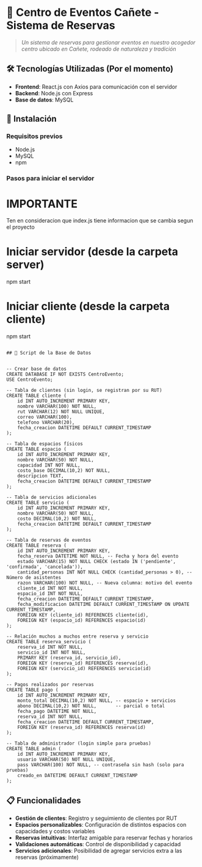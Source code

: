 # 🏡 Centro de Eventos Cañete - Sistema de Reservas

> *Un sistema de reservas para gestionar eventos en nuestro acogedor centro ubicado en Cañete, rodeado de naturaleza y tradición*

## 🛠️ Tecnologías Utilizadas (Por el momento)

- **Frontend**: React.js con Axios para comunicación con el servidor
- **Backend**: Node.js con Express 
- **Base de datos**: MySQL

## 🚀 Instalación

### Requisitos previos
- Node.js
- MySQL
- npm

### Pasos para iniciar el servidor
# IMPORTANTE
Ten en consideracion que index.js tiene informacion que se cambia segun el proyecto

# Iniciar servidor (desde la carpeta server)
npm start

# Iniciar cliente (desde la carpeta cliente)
npm start
```

## 💾 Script de la Base de Datos


-- Crear base de datos
CREATE DATABASE IF NOT EXISTS CentroEvento;
USE CentroEvento;

-- Tabla de clientes (sin login, se registran por su RUT)
CREATE TABLE cliente (
    id INT AUTO_INCREMENT PRIMARY KEY,
    nombre VARCHAR(100) NOT NULL,
    rut VARCHAR(12) NOT NULL UNIQUE,
    correo VARCHAR(100),
    telefono VARCHAR(20),
    fecha_creacion DATETIME DEFAULT CURRENT_TIMESTAMP
);

-- Tabla de espacios físicos
CREATE TABLE espacio (
    id INT AUTO_INCREMENT PRIMARY KEY,
    nombre VARCHAR(50) NOT NULL,
    capacidad INT NOT NULL,
    costo_base DECIMAL(10,2) NOT NULL,
    descripcion TEXT,
    fecha_creacion DATETIME DEFAULT CURRENT_TIMESTAMP
);

-- Tabla de servicios adicionales
CREATE TABLE servicio (
    id INT AUTO_INCREMENT PRIMARY KEY,
    nombre VARCHAR(50) NOT NULL,
    costo DECIMAL(10,2) NOT NULL,
    fecha_creacion DATETIME DEFAULT CURRENT_TIMESTAMP
);

-- Tabla de reservas de eventos
CREATE TABLE reserva (
    id INT AUTO_INCREMENT PRIMARY KEY,
    fecha_reserva DATETIME NOT NULL, -- Fecha y hora del evento
    estado VARCHAR(15) NOT NULL CHECK (estado IN ('pendiente', 'confirmada', 'cancelada')),
    cantidad_personas INT NOT NULL CHECK (cantidad_personas > 0), -- Número de asistentes
    razon VARCHAR(100) NOT NULL, -- Nueva columna: motivo del evento
    cliente_id INT NOT NULL,
    espacio_id INT NOT NULL,
    fecha_creacion DATETIME DEFAULT CURRENT_TIMESTAMP,
    fecha_modificacion DATETIME DEFAULT CURRENT_TIMESTAMP ON UPDATE CURRENT_TIMESTAMP,
    FOREIGN KEY (cliente_id) REFERENCES cliente(id),
    FOREIGN KEY (espacio_id) REFERENCES espacio(id)
);

-- Relación muchos a muchos entre reserva y servicio
CREATE TABLE reserva_servicio (
    reserva_id INT NOT NULL,
    servicio_id INT NOT NULL,
    PRIMARY KEY (reserva_id, servicio_id),
    FOREIGN KEY (reserva_id) REFERENCES reserva(id),
    FOREIGN KEY (servicio_id) REFERENCES servicio(id)
);

-- Pagos realizados por reservas
CREATE TABLE pago (
    id INT AUTO_INCREMENT PRIMARY KEY,
    monto_total DECIMAL(10,2) NOT NULL, -- espacio + servicios
    abono DECIMAL(10,2) NOT NULL,       -- parcial o total
    fecha_pago DATETIME NOT NULL,
    reserva_id INT NOT NULL,
    fecha_creacion DATETIME DEFAULT CURRENT_TIMESTAMP,
    FOREIGN KEY (reserva_id) REFERENCES reserva(id)
);

-- Tabla de administrador (login simple para pruebas)
CREATE TABLE admin (
    id INT AUTO_INCREMENT PRIMARY KEY,
    usuario VARCHAR(50) NOT NULL UNIQUE,
    pass VARCHAR(100) NOT NULL, -- contraseña sin hash (solo para pruebas)
    creado_en DATETIME DEFAULT CURRENT_TIMESTAMP
);
```

## 📋 Funcionalidades

- **Gestión de clientes**: Registro y seguimiento de clientes por RUT
- **Espacios personalizables**: Configuración de distintos espacios con capacidades y costos variables
- **Reservas intuitivas**: Interfaz amigable para reservar fechas y horarios
- **Validaciones automáticas**: Control de disponibilidad y capacidad
- **Servicios adicionales**: Posibilidad de agregar servicios extra a las reservas (próximamente)
